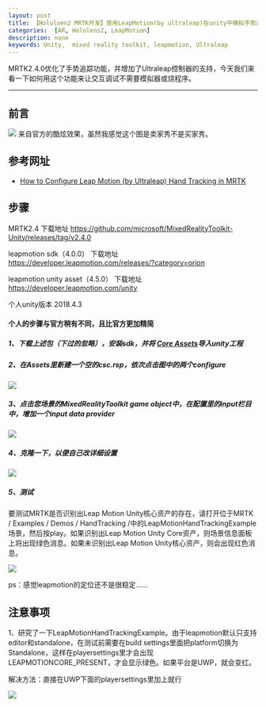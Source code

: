 ```yaml
---
layout: post
title: 【Hololoen2 MRTK开发】使用LeapMotion(by ultraleap)在unity中模拟手势追踪
categories:  [AR, Hololens2, LeapMotion]
description: none
keywords: Unity,  mixed reality toolkit, leapmotion, Ultraleap
---
```


MRTK2.4.0优化了手势追踪功能，并增加了Ultraleap控制器的支持，今天我们来看一下如何用这个功能来让交互调试不需要模拟器或烧程序。

------

## 前言
![](https://keenster-1300019754.cos.ap-shanghai-fsi.myqcloud.com/LeapHandsGif3.gif)
来自官方的酷炫效果，虽然我感觉这个图是卖家秀不是买家秀。

## 参考网址

- [How to Configure Leap Motion (by Ultraleap) Hand Tracking in MRTK](https://github.com/microsoft/MixedRealityToolkit-Unity/blob/mrtk_development/Documentation/CrossPlatform/LeapMotionMRTK.md)

## 步骤

MRTK2.4 下载地址 https://github.com/microsoft/MixedRealityToolkit-Unity/releases/tag/v2.4.0

leapmotion sdk（4.0.0） 下载地址 https://developer.leapmotion.com/releases/?category=orion

leapmotion unity asset（4.5.0） 下载地址 https://developer.leapmotion.com/unity

个人unity版本 2018.4.3

#### 个人的步骤与官方稍有不同，且比官方更加精简

##### 1、下载上述包（下过的忽略），安装sdk，并将 [Core Assets](https://developer.leapmotion.com/unity)导入unity工程

##### 2、在Assets里新建一个空的csc.rsp，依次点击图中的两个configure

![](https://keenster-1300019754.cos.ap-shanghai-fsi.myqcloud.com/20200705092519.png)

##### 3、点击您场景的MixedRealityToolkit game object中，在配置里的input栏目中，增加一个input data provider

![](https://keenster-1300019754.cos.ap-shanghai-fsi.myqcloud.com/LeapAddDataProvider.png)

##### 4、克隆一下，以便自己改详细设置

![](https://keenster-1300019754.cos.ap-shanghai-fsi.myqcloud.com/20200705094153.png)

##### 5、测试

要测试MRTK是否识别出Leap Motion Unity核心资产的存在，请打开位于MRTK / Examples / Demos / HandTracking /中的LeapMotionHandTrackingExample场景，然后按play。如果识别出Leap Motion Unity Core资产，则场景信息面板上将出现绿色消息。如果未识别出Leap Motion Unity核心资产，则会出现红色消息。

![](https://keenster-1300019754.cos.ap-shanghai-fsi.myqcloud.com/20200705104534.png)



ps：感觉leapmotion的定位还不是很稳定……

## 注意事项

1、研究了一下LeapMotionHandTrackingExample。由于leapmotion默认只支持editor和standalone，在测试前需要在build settings里面把platform切换为Standalone，这样在playersettings里才会出现LEAPMOTIONCORE_PRESENT，才会显示绿色。如果平台是UWP，就会变红。

解决方法：直接在UWP下面的playersettings里加上就行

![](https://keenster-1300019754.cos.ap-shanghai-fsi.myqcloud.com/20200705125553.png)

